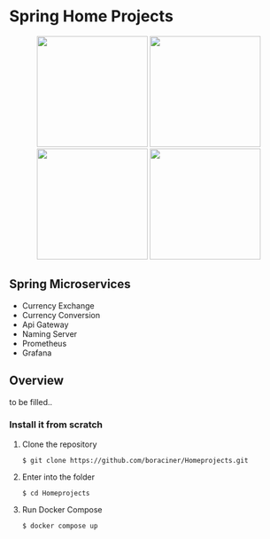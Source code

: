 # Spring Home Projects

<div>
  <p align="center">
    <img src="https://pbs.twimg.com/profile_images/1235868806079057921/fTL08u_H_400x400.png" width="200"> 
    <img src="https://www.docker.com/wp-content/uploads/2022/03/Moby-logo.png" width="200"> 
    <img src="https://www.vectorlogo.zone/logos/grafana/grafana-ar21.png" width="200"> 
    <img src="https://upload.wikimedia.org/wikipedia/commons/thumb/3/38/Prometheus_software_logo.svg/2066px-Prometheus_software_logo.svg.png" width="200">
  </p>
</div>


## Spring Microservices
* Currency Exchange
* Currency Conversion
* Api Gateway
* Naming Server
* Prometheus
* Grafana


## Overview

to be filled..



### Install it from scratch

1. Clone the repository
	```    
	$ git clone https://github.com/boraciner/Homeprojects.git
	```
2. Enter into the folder
  	```    
	$ cd Homeprojects
	```
3. Run Docker Compose
  	```    
	$ docker compose up
	```

